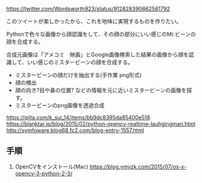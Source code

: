 
https://twitter.com/Wordsworth923/status/912828390662561792

このツイートが楽しかったから、これを地味に実現するものを作りたい。

Pythonで色々な画像から顔認識をして、その顔の部分にいい感じのMr.ビーンの顔を合成する。

合成元画像は「アメコミ　映画」とGoogle画像検索した結果の画像から顔を認識して、いい感じのミスタービーンの顔を合成する。

- ミスタービーンの顔だけを抽出する(手作業 png形式)
- 顔の検出
- 顔の向き?目や鼻の位置? などの情報を元に近いミスタービーンの画像を探す。
- ミスタービーンのpng画像を透過合成

https://qiita.com/k_sui_14/items/bb9dc8395da85400e518
https://blanktar.jp/blog/2015/02/python-opencv-realtime-lauhgingman.html
http://symfoware.blog68.fc2.com/blog-entry-1557.html


## 手順

1. OpenCVをインストール(Mac)
https://blog.ymyzk.com/2015/07/os-x-opencv-3-python-2-3/
